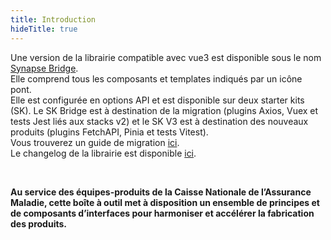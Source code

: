 ```yaml
---
title: Introduction
hideTitle: true
---
```


<doc-home-page-header class="mb-8 md-sm-14"></doc-home-page-header>

<doc-alert-bridge>

Une version de la librairie compatible avec vue3 est disponible sous le nom <a href="https://www.npmjs.com/package/@cnamts/synapse-bridge" target="_blank">Synapse Bridge</a>.<br/>Elle comprend tous les composants et templates indiqués par un icône pont.<br/>Elle est configurée en options API et est disponible sur deux starter kits (SK). Le SK Bridge est à destination de la migration (plugins Axios, Vuex et tests Jest liés aux stacks v2) et le SK V3 est à destination des nouveaux produits (plugins FetchAPI, Pinia et tests Vitest).<br/>Vous trouverez un guide de migration <a href="/migration-bridge">ici</a>.<br/>Le changelog de la librairie est disponible <a href="https://github.com/assurance-maladie-digital/design-system/blob/v2-bridge/packages/synapse-bridge/CHANGELOG.md" target="_blank">ici</a>.

</doc-alert-bridge>

<br/>

**Au service des équipes-produits de la Caisse Nationale de l’Assurance Maladie, cette boîte à outil met à disposition un ensemble de principes et de composants d’interfaces pour harmoniser et accélérer la fabrication des produits.**

<doc-home-page-list class="mt-2 mt-md-6 mb-6 mb-md-10"></doc-home-page-list>

